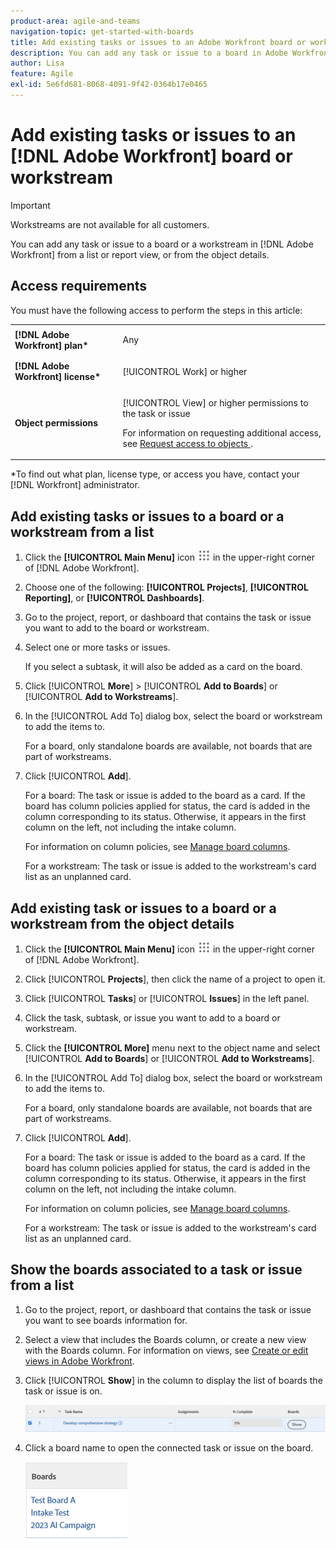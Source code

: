 ```yaml
---
product-area: agile-and-teams
navigation-topic: get-started-with-boards
title: Add existing tasks or issues to an Adobe Workfront board or workstream
description: You can add any task or issue to a board in Adobe Workfront from a list or report view.
author: Lisa
feature: Agile
exl-id: 5e6fd681-8068-4091-9f42-0364b17e0465
---
```

# Add existing tasks or issues to an [!DNL Adobe Workfront] board or workstream

>[!IMPORTANT]
>
>Workstreams are not available for all customers.

You can add any task or issue to a board or a workstream in [!DNL Adobe Workfront] from a list or report view, or from the object details.

## Access requirements

You must have the following access to perform the steps in this article:

<table style="table-layout:auto">
 <col>
 <col>
 <tbody>
  <tr>
   <td role="rowheader"><strong>[!DNL Adobe Workfront] plan*</strong></td>
   <td> <p>Any</p> </td>
  </tr>
  <tr>
   <td role="rowheader"><strong>[!DNL Adobe Workfront] license*</strong></td>
   <td> <p>[!UICONTROL Work] or higher</p> </td>
  </tr>
  <tr>
   <td role="rowheader"><strong>Object permissions</strong></td>
   <td> <p>[!UICONTROL View] or higher permissions to the task or issue</p> <p>For information on requesting additional access, see <a href="/help/quicksilver/workfront-basics/grant-and-request-access-to-objects/request-access.md" class="MCXref xref">Request access to objects </a>.</p> </td>
  </tr>
 </tbody>
</table>

&#42;To find out what plan, license type, or access you have, contact your [!DNL Workfront] administrator.

## Add existing tasks or issues to a board or a workstream from a list

1. Click the **[!UICONTROL Main Menu]** icon ![](assets/main-menu-icon.png) in the upper-right corner of [!DNL Adobe Workfront].
1. Choose one of the following: **[!UICONTROL Projects]**, **[!UICONTROL Reporting]**, or **[!UICONTROL Dashboards]**.
1. Go to the project, report, or dashboard that contains the task or issue you want to add to the board or workstream.
1. Select one or more tasks or issues.

   If you select a subtask, it will also be added as a card on the board.

1. Click [!UICONTROL **More**] > [!UICONTROL **Add to Boards**] or [!UICONTROL **Add to Workstreams**].
1. In the [!UICONTROL Add To] dialog box, select the board or workstream to add the items to.

   For a board, only standalone boards are available, not boards that are part of workstreams.

1. Click [!UICONTROL **Add**].
   
   For a board: The task or issue is added to the board as a card. If the board has column policies applied for status, the card is added in the column corresponding to its status. Otherwise, it appears in the first column on the left, not including the intake column.

   For information on column policies, see [Manage board columns](/help/quicksilver/agile/get-started-with-boards/manage-board-columns.md).

   For a workstream: The task or issue is added to the workstream's card list as an unplanned card.

## Add existing task or issues to a board or a workstream from the object details

1. Click the **[!UICONTROL Main Menu]** icon ![](assets/main-menu-icon.png) in the upper-right corner of [!DNL Adobe Workfront].
1. Click [!UICONTROL **Projects**], then click the name of a project to open it.
1. Click [!UICONTROL **Tasks**] or [!UICONTROL **Issues**] in the left panel.
1. Click the task, subtask, or issue you want to add to a board or workstream.
1. Click the **[!UICONTROL More]** menu next to the object name and select [!UICONTROL **Add to Boards**] or [!UICONTROL **Add to Workstreams**].
1. In the [!UICONTROL Add To] dialog box, select the board or workstream to add the items to.

   For a board, only standalone boards are available, not boards that are part of workstreams.

1. Click [!UICONTROL **Add**].
   
   For a board: The task or issue is added to the board as a card. If the board has column policies applied for status, the card is added in the column corresponding to its status. Otherwise, it appears in the first column on the left, not including the intake column.

   For information on column policies, see [Manage board columns](/help/quicksilver/agile/get-started-with-boards/manage-board-columns.md).

   For a workstream: The task or issue is added to the workstream's card list as an unplanned card.

## Show the boards associated to a task or issue from a list

1. Go to the project, report, or dashboard that contains the task or issue you want to see boards information for.
1. Select a view that includes the Boards column, or create a new view with the Boards column.
For information on views, see [Create or edit views in Adobe Workfront](/help/quicksilver/reports-and-dashboards/reports/reporting-elements/create-edit-views.md).
1. Click [!UICONTROL **Show**] in the column to display the list of boards the task or issue is on.

   ![Show boards in column](assets/show-boards-in-column.png)

1. Click a board name to open the connected task or issue on the board.

   ![Select a board](assets/select-board-in-column.png)
